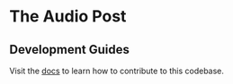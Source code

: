 # The Audio Post

## Development Guides

Visit the [docs](docs) to learn how to contribute to this codebase.
